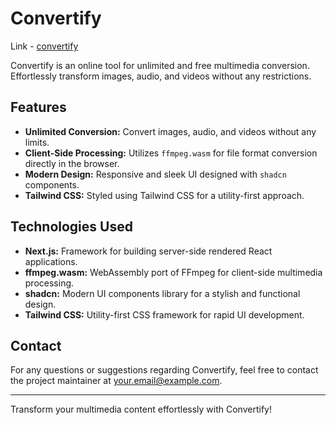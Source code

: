# Convertify

Link - [convertify](https://convertify-flame.vercel.app/)

Convertify is an online tool for unlimited and free multimedia conversion. Effortlessly transform images, audio, and videos without any restrictions.

## Features

- **Unlimited Conversion:** Convert images, audio, and videos without any limits.
- **Client-Side Processing:** Utilizes `ffmpeg.wasm` for file format conversion directly in the browser.
- **Modern Design:** Responsive and sleek UI designed with `shadcn` components.
- **Tailwind CSS:** Styled using Tailwind CSS for a utility-first approach.

## Technologies Used

- **Next.js:** Framework for building server-side rendered React applications.
- **ffmpeg.wasm:** WebAssembly port of FFmpeg for client-side multimedia processing.
- **shadcn:** Modern UI components library for a stylish and functional design.
- **Tailwind CSS:** Utility-first CSS framework for rapid UI development.

## Contact

For any questions or suggestions regarding Convertify, feel free to contact the project maintainer at [your.email@example.com](mailto:your.email@example.com).

---

Transform your multimedia content effortlessly with Convertify!
